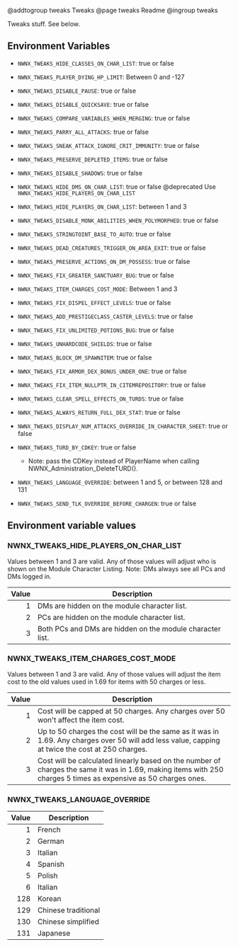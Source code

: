 @addtogroup tweaks Tweaks
@page tweaks Readme
@ingroup tweaks 

Tweaks stuff. See below.

## Environment Variables

* `NWNX_TWEAKS_HIDE_CLASSES_ON_CHAR_LIST`: true or false
* `NWNX_TWEAKS_PLAYER_DYING_HP_LIMIT`: Between 0 and -127
* `NWNX_TWEAKS_DISABLE_PAUSE`: true or false
* `NWNX_TWEAKS_DISABLE_QUICKSAVE`: true or false
* `NWNX_TWEAKS_COMPARE_VARIABLES_WHEN_MERGING`: true or false
* `NWNX_TWEAKS_PARRY_ALL_ATTACKS`: true or false
* `NWNX_TWEAKS_SNEAK_ATTACK_IGNORE_CRIT_IMMUNITY`: true or false
* `NWNX_TWEAKS_PRESERVE_DEPLETED_ITEMS`: true or false
* `NWNX_TWEAKS_DISABLE_SHADOWS`: true or false
* `NWNX_TWEAKS_HIDE_DMS_ON_CHAR_LIST`: true or false 
@deprecated Use `NWNX_TWEAKS_HIDE_PLAYERS_ON_CHAR_LIST`

* `NWNX_TWEAKS_HIDE_PLAYERS_ON_CHAR_LIST`: between 1 and 3
* `NWNX_TWEAKS_DISABLE_MONK_ABILITIES_WHEN_POLYMORPHED`: true or false
* `NWNX_TWEAKS_STRINGTOINT_BASE_TO_AUTO`: true or false
* `NWNX_TWEAKS_DEAD_CREATURES_TRIGGER_ON_AREA_EXIT`: true or false
* `NWNX_TWEAKS_PRESERVE_ACTIONS_ON_DM_POSSESS`: true or false
* `NWNX_TWEAKS_FIX_GREATER_SANCTUARY_BUG`: true or false
* `NWNX_TWEAKS_ITEM_CHARGES_COST_MODE`: Between 1 and 3
* `NWNX_TWEAKS_FIX_DISPEL_EFFECT_LEVELS`: true or false
* `NWNX_TWEAKS_ADD_PRESTIGECLASS_CASTER_LEVELS`: true or false
* `NWNX_TWEAKS_FIX_UNLIMITED_POTIONS_BUG`: true or false
* `NWNX_TWEAKS_UNHARDCODE_SHIELDS`: true or false
* `NWNX_TWEAKS_BLOCK_DM_SPAWNITEM`: true or false
* `NWNX_TWEAKS_FIX_ARMOR_DEX_BONUS_UNDER_ONE`: true or false
* `NWNX_TWEAKS_FIX_ITEM_NULLPTR_IN_CITEMREPOSITORY`: true or false
* `NWNX_TWEAKS_CLEAR_SPELL_EFFECTS_ON_TURDS`: true or false
* `NWNX_TWEAKS_ALWAYS_RETURN_FULL_DEX_STAT`: true or false
* `NWNX_TWEAKS_DISPLAY_NUM_ATTACKS_OVERRIDE_IN_CHARACTER_SHEET`: true or false
* `NWNX_TWEAKS_TURD_BY_CDKEY`: true or false
  - Note: pass the CDKey instead of PlayerName when calling NWNX_Administration_DeleteTURD().
* `NWNX_TWEAKS_LANGUAGE_OVERRIDE`: between 1 and 5, or between 128 and 131
* `NWNX_TWEAKS_SEND_TLK_OVERRIDE_BEFORE_CHARGEN`: true or false
  
## Environment variable values

### NWNX_TWEAKS_HIDE_PLAYERS_ON_CHAR_LIST
Values between 1 and 3 are valid. Any of those values will adjust who is shown on the Module Character Listing. Note: DMs always see all PCs and DMs logged in.

| Value | Description |
|---:|----|
| 1 | DMs are hidden on the module character list. |
| 2 | PCs are hidden on the module character list. |
| 3 | Both PCs and DMs are hidden on the module character list. |

### NWNX_TWEAKS_ITEM_CHARGES_COST_MODE
Values between 1 and 3 are valid. Any of those values will adjust the item cost to the old values used in 1.69 for items with 50 charges or less.

| Value | Description |
|---:|----|
| 1 | Cost will be capped at 50 charges. Any charges over 50 won't affect the item cost. |
| 2 | Up to 50 charges the cost will be the same as it was in 1.69. Any charges over 50 will add less value, capping at twice the cost at 250 charges. |
| 3 | Cost will be calculated linearly based on the number of charges the same it was in 1.69, making items with 250 charges 5 times as expensive as 50 charges ones. |

### NWNX_TWEAKS_LANGUAGE_OVERRIDE

| Value | Description |
|---:|----|
| 1 | French |
| 2 | German |
| 3 | Italian |
| 4 | Spanish |
| 5 | Polish |
| 6 | Italian |
| 128 | Korean |
| 129 | Chinese traditional |
| 130 | Chinese simplified |
| 131 | Japanese |
